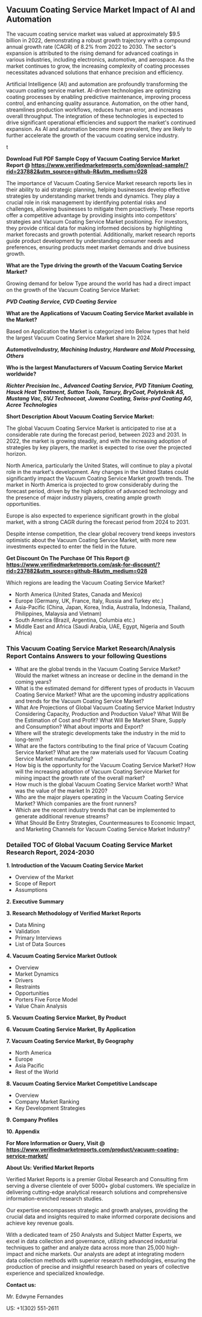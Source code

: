 <h2>Vacuum Coating Service Market Impact of AI and Automation</h2><p>The vacuum coating service market was valued at approximately $9.5 billion in 2022, demonstrating a robust growth trajectory with a compound annual growth rate (CAGR) of 8.2% from 2022 to 2030. The sector's expansion is attributed to the rising demand for advanced coatings in various industries, including electronics, automotive, and aerospace. As the market continues to grow, the increasing complexity of coating processes necessitates advanced solutions that enhance precision and efficiency.</p><p>Artificial Intelligence (AI) and automation are profoundly transforming the vacuum coating service market. AI-driven technologies are optimizing coating processes by enabling predictive maintenance, improving process control, and enhancing quality assurance. Automation, on the other hand, streamlines production workflows, reduces human error, and increases overall throughput. The integration of these technologies is expected to drive significant operational efficiencies and support the market's continued expansion. As AI and automation become more prevalent, they are likely to further accelerate the growth of the vacuum coating service industry.</p>t</p><p id="" class=""><strong>Download Full PDF Sample Copy of Vacuum Coating Service Market Report @ <a href="https://www.verifiedmarketreports.com/download-sample/?rid=237882&utm_source=github-R&utm_medium=028" target="_blank">https://www.verifiedmarketreports.com/download-sample/?rid=237882&utm_source=github-R&utm_medium=028</a></strong></p><p>The importance of&nbsp;Vacuum Coating Service Market research reports lies in their ability to aid strategic planning, helping businesses develop effective strategies by understanding market trends and dynamics. They play a crucial role in risk management by identifying potential risks and challenges, allowing businesses to mitigate them proactively. These reports offer a competitive advantage by providing insights into competitors' strategies and Vacuum Coating Service Market positioning. For investors, they provide critical data for making informed decisions by highlighting market forecasts and growth potential. Additionally, market research reports guide product development by understanding consumer needs and preferences, ensuring products meet market demands and drive business growth.</p><p><strong>What are the&nbsp;Type driving the growth of the Vacuum Coating Service Market?</strong></p><p id="" class="">Growing demand for below Type around the world has had a direct impact on the growth of the Vacuum Coating Service Market:</p><em><strong>PVD Coating Service, CVD Coating Service</strong></em></p><strong>What are the&nbsp;Applications&nbsp;of Vacuum Coating Service Market available in the Market?</strong></p><p id="" class="">Based on Application the Market is categorized into Below types that held the largest Vacuum Coating Service Market share In 2024.</p><em><strong>AutomotiveIndustry, Machining Industry, Hardware and Mold Processing, Others</strong></em></p><strong>Who is the largest Manufacturers of Vacuum Coating Service Market worldwide?</strong></p><p><em><strong>Richter Precision Inc., Advanced Coating Service, PVD Titanium Coating, Hauck Heat Treatment, Sutton Tools, Tanury, BryCoat, Polyteknik AS, Mustang Vac, SVJ Technocoat, Juwana Coating, Swiss-pvd Coating AG, Acree Technologies</strong></em></p><p id="" class=""><strong>Short Description About Vacuum Coating Service Market:</strong></p><p>The global Vacuum Coating Service Market is anticipated to rise at a considerable rate during the forecast period, between 2023 and 2031. In 2022, the market is growing steadily, and with the increasing adoption of strategies by key players, the market is expected to rise over the projected horizon.</p><p>North America, particularly the United States, will continue to play a pivotal role in the market's development. Any changes in the United States could significantly impact the Vacuum Coating Service Market growth trends. The market in North America is projected to grow considerably during the forecast period, driven by the high adoption of advanced technology and the presence of major industry players, creating ample growth opportunities.</p><p>Europe is also expected to experience significant growth in the global market, with a strong CAGR during the forecast period from 2024 to 2031.</p><p>Despite intense competition, the clear global recovery trend keeps investors optimistic about the Vacuum Coating Service Market, with more new investments expected to enter the field in the future.</p><p id="" class=""><strong>Get Discount On The Purchase Of This Report @ <a href="https://www.verifiedmarketreports.com/ask-for-discount/?rid=237882&utm_source=github-R&utm_medium=028" target="_blank">https://www.verifiedmarketreports.com/ask-for-discount/?rid=237882&utm_source=github-R&utm_medium=028</a></strong></p>Which regions are leading the Vacuum Coating Service Market?</p><ul><li>North America (United States, Canada and Mexico)</li><li>Europe (Germany, UK, France, Italy, Russia and Turkey etc.)</li><li>Asia-Pacific (China, Japan, Korea, India, Australia, Indonesia, Thailand, Philippines, Malaysia and Vietnam)</li><li>South America (Brazil, Argentina, Columbia etc.)</li><li>Middle East and Africa (Saudi Arabia, UAE, Egypt, Nigeria and South Africa)</li></ul><h3 id="" class="">This Vacuum Coating Service Market Research/Analysis Report Contains Answers to your following Questions</h3><ul><li>What are the global trends in the Vacuum Coating Service Market? Would the market witness an increase or decline in the demand in the coming years?</li><li>What is the estimated demand for different types of products in Vacuum Coating Service Market? What are the upcoming industry applications and trends for the Vacuum Coating Service Market?</li><li>What Are Projections of Global Vacuum Coating Service Market Industry Considering Capacity, Production and Production Value? What Will Be the Estimation of Cost and Profit? What Will Be Market Share, Supply and Consumption? What about imports and Export?</li><li>Where will the strategic developments take the industry in the mid to long-term?</li><li>What are the factors contributing to the final price of Vacuum Coating Service Market? What are the raw materials used for Vacuum Coating Service Market manufacturing?</li><li>How big is the opportunity for the Vacuum Coating Service Market? How will the increasing adoption of Vacuum Coating Service Market for mining impact the growth rate of the overall market?</li><li>How much is the global Vacuum Coating Service Market worth? What was the value of the market In 2020?</li><li>Who are the major players operating in the Vacuum Coating Service Market? Which companies are the front runners?</li><li>Which are the recent industry trends that can be implemented to generate additional revenue streams?</li><li>What Should Be Entry Strategies, Countermeasures to Economic Impact, and Marketing Channels for Vacuum Coating Service Market Industry?</li></ul><h3 id="" class="">Detailed TOC of Global Vacuum Coating Service Market Research Report, 2024-2030</h3><p id="" class=""><strong>1. Introduction of the Vacuum Coating Service Market</strong></p><ul><li>Overview of the Market</li><li>Scope of Report</li><li>Assumptions</li></ul><p id="" class=""><strong>2. Executive Summary</strong></p><p id="" class=""><strong>3. Research Methodology of Verified Market Reports</strong></p><ul><li>Data Mining</li><li>Validation</li><li>Primary Interviews</li><li>List of Data Sources</li></ul><p id="" class=""><strong>4. Vacuum Coating Service Market Outlook</strong></p><ul><li>Overview</li><li>Market Dynamics</li><li>Drivers</li><li>Restraints</li><li>Opportunities</li><li>Porters Five Force Model</li><li>Value Chain Analysis</li></ul><p id="" class=""><strong>5. Vacuum Coating Service Market, By Product</strong></p><p id="" class=""><strong>6. Vacuum Coating Service Market, By Application</strong></p><p id="" class=""><strong>7. Vacuum Coating Service Market, By Geography</strong></p><ul><li>North America</li><li>Europe</li><li>Asia Pacific</li><li>Rest of the World</li></ul><p id="" class=""><strong>8. Vacuum Coating Service Market Competitive Landscape</strong></p><ul><li>Overview</li><li>Company Market Ranking</li><li>Key Development Strategies</li></ul><p id="" class=""><strong>9. Company Profiles</strong></p><p id="" class=""><strong>10. Appendix</strong></p><p id="" class=""><strong>For More Information or Query, Visit @ <a href="https://www.verifiedmarketreports.com/product/vacuum-coating-service-market/" target="_blank">https://www.verifiedmarketreports.com/product/vacuum-coating-service-market/</a></strong></p><p id="" class=""><strong>About Us: Verified Market Reports</strong></p><p id="" class="">Verified Market Reports is a premier Global Research and Consulting firm serving a diverse clientele of over 5000+ global customers. We specialize in delivering cutting-edge analytical research solutions and comprehensive information-enriched research studies.</p><p id="" class="">Our expertise encompasses strategic and growth analyses, providing the crucial data and insights required to make informed corporate decisions and achieve key revenue goals.</p><p id="" class="">With a dedicated team of 250 Analysts and Subject Matter Experts, we excel in data collection and governance, utilizing advanced industrial techniques to gather and analyze data across more than 25,000 high-impact and niche markets. Our analysts are adept at integrating modern data collection methods with superior research methodologies, ensuring the production of precise and insightful research based on years of collective experience and specialized knowledge.</p><p id="" class=""><strong>Contact us:</strong></p><p id="" class="">Mr. Edwyne Fernandes</p><p id="" class="">US: +1(302) 551-2611</p>